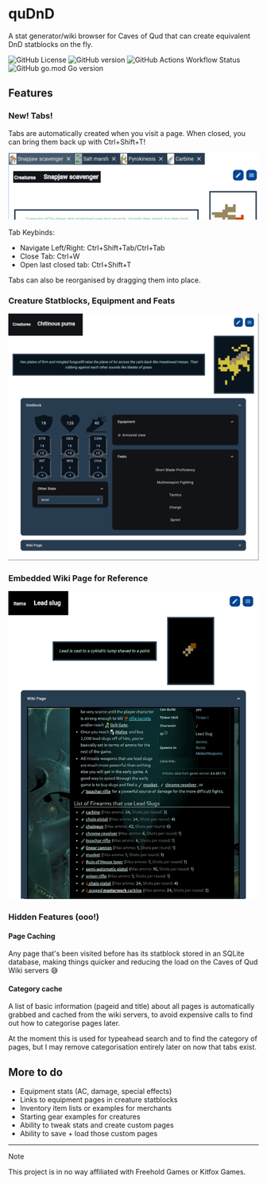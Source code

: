 # quDnD
A stat generator/wiki browser for Caves of Qud that can create equivalent DnD statblocks on the fly.

![GitHub License](https://img.shields.io/badge/License-MIT-blue)
![GitHub version](https://img.shields.io/github/v/tag/flipfloppy1/quDnD?label=latest)
![GitHub Actions Workflow Status](https://img.shields.io/github/actions/workflow/status/flipfloppy1/quDnD/main.yml)
![GitHub go.mod Go version](https://img.shields.io/github/go-mod/go-version/flipfloppy1/quDnD)

## Features
### New! Tabs!
Tabs are automatically created when you visit a page.
When closed, you can bring them back up with Ctrl+Shift+T!

![Tabs](images/tabs.png)

Tab Keybinds:
* Navigate Left/Right: Ctrl+Shift+Tab/Ctrl+Tab
* Close Tab: Ctrl+W
* Open last closed tab: Ctrl+Shift+T

Tabs can also be reorganised by dragging them into place.

### Creature Statblocks, Equipment and Feats
![Puma Preview](images/puma_preview_transparent.png)

### Embedded Wiki Page for Reference
![Lead Slug Preview](images/lead_slug_transparent.png)

### Hidden Features (ooo!)
#### Page Caching
Any page that's been visited before has its statblock stored in an SQLite database,
making things quicker and reducing the load on the Caves of Qud Wiki servers :sweat_smile:

#### Category cache
A list of basic information (pageid and title) about all pages is automatically grabbed
and cached from the wiki servers, to avoid expensive calls to find out how to categorise
pages later.

At the moment this is used for typeahead search and to find the category of pages, but
I may remove categorisation entirely later on now that tabs exist.

## More to do
* Equipment stats (AC, damage, special effects)
* Links to equipment pages in creature statblocks
* Inventory item lists or examples for merchants
* Starting gear examples for creatures
* Ability to tweak stats and create custom pages
* Ability to save + load those custom pages

------

> [!NOTE]
> This project is in no way affiliated with Freehold Games or Kitfox Games.
